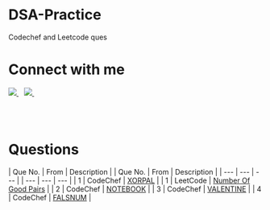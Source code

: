# DSA-Practice
Codechef and Leetcode ques


# Connect with me

<a href="https://twitter.com/Maanas2471">
    <img src="https://www.vectorlogo.zone/logos/twitter/twitter-ar21.svg"/>
</a>&ensp;
<a href="https://www.linkedin.com/in/maanas-g-6b2141120/">
    <img src="https://www.vectorlogo.zone/logos/linkedin/linkedin-ar21.svg"/>
</a>&ensp;

</br></br>

# Questions

| Que No. | From | Description |                                                   | Que No. | From | Description |
| ---     | ---  | ---         |                                                   | ---     | ---  | ---         |
| 1 | CodeChef | [XORPAL](https://www.codechef.com/FEB222C/problems/XORPAL/) |     | 1 | LeetCode | [Number Of Good Pairs](https://leetcode.com/problems/number-of-good-pairs/) |
| 2 | CodeChef | [NOTEBOOK](https://www.codechef.com/problems/NOTEBOOK) |
| 3 | CodeChef | [VALENTINE](https://www.codechef.com/problems/VALENTINE) |
| 4 | CodeChef | [FALSNUM](https://www.codechef.com/problems/FALSNUM) |
